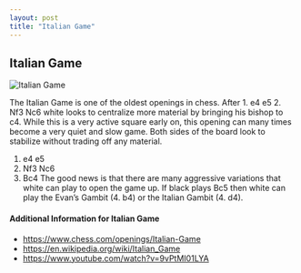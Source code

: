 ```yaml
---
layout: post
title: "Italian Game"
---
```


## Italian Game

![Italian Game](https://www.thechesswebsite.com/wp-content/uploads/2015/08/the-italian-game.jpg)

The Italian Game is one of the oldest openings in chess. After 1. e4 e5 2. Nf3 Nc6 white looks to centralize more material by bringing his bishop to c4. While this is a very active square early on, this opening can many times become a very quiet and slow game. Both sides of the board look to stabilize without trading off any material.
1. e4 e5
2. Nf3 Nc6
3. Bc4
The good news is that there are many aggressive variations that white can play to open the game up. If black plays Bc5 then white can play the Evan’s Gambit (4. b4) or the Italian Gambit (4. d4).


#### Additional Information for Italian Game

- https://www.chess.com/openings/Italian-Game
- https://en.wikipedia.org/wiki/Italian_Game
- https://www.youtube.com/watch?v=9vPtMI01LYA
